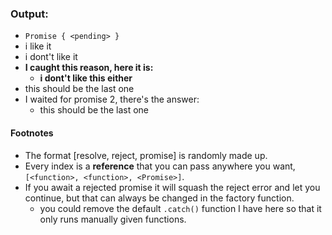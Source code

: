 ### Output:
- `Promise { <pending> }`     
- i like it     
- i dont't like it    
- **I caught this reason, here it is:**
  - **i dont't like this either**     
- this should be the last one     
- I waited for promise 2, there's the answer:    
  - this should be the last one
#### Footnotes
- The format [resolve, reject, promise] is randomly made up.      
- Every index is a **reference** that you can pass anywhere you want, `[<function>, <function>, <Promise>]`.     
- If you await a rejected promise it will squash the reject error and let you continue, but that can always be changed in the factory function.       
  - you could remove the default `.catch()` function I have here so that it only runs manually given functions. 
